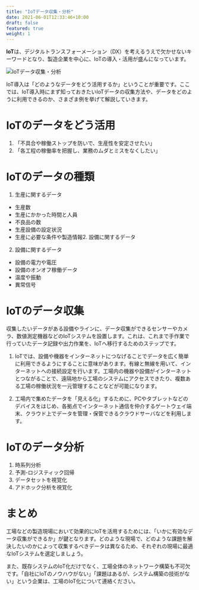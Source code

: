 ```yaml
---
title: "IoTデータ収集・分析"
date: 2021-06-01T12:33:46+10:00
draft: false
featured: true
weight: 1
---
```


**IoT**は、デジタルトランスフォーメーション（DX）を考えるうえで欠かせないキーワードとなり、製造企業を中心に、IoTの導入・活用が盛んになっています。  

![IoTデータ収集・分析](/images/post/austin-distel-nGc5RT2HmF0-unsplash.jpg)

IoT導入は「どのようなデータをどう活用するか」ということが重要です。ここでは、IoT導入時にまず知っておきたいIoTデータの収集方法や、データをどのように利用できるのか、さまざま例を挙げて解説していきます。

# IoTのデータをどう活用  

1. 「不具合や稼働ストップを防いで、生産性を安定させたい」
2. 「各工程の稼働率を把握し、業務のムダとミスをなくしたい」

# IoTのデータの種類
1. 生産に関するデータ
- 生産数
- 生産にかかった時間と人員
- 不良品の数
- 生産設備の設定状況
- 生産に必要な条件や製造情報2. 設備に関するデータ  

2. 設備に関するデータ  
- 設備の電力や電圧
- 設備のオンオフ稼働データ
- 温度や振動
- 異常信号

# IoTのデータ収集
収集したいデータがある設備やラインに、データ収集ができるセンサーやカメラ、数値測定機器などのIoTシステムを設置します。これは、これまで手作業で行っていたデータ記録や出力作業を、IoTへ移行するためのステップです。  

1. IoTでは、設備や機器をインターネットにつなげることでデータを広く簡単に利用できるようにすることに意味があります。有線と無線を用いて、インターネットへの接続設定を行います。工場内の機器や設備がインターネットとつながることで、遠隔地から工場のシステムにアクセスできたり、複数ある工場の稼働状況を一元管理することなどが可能になります。

2. 工場内で集めたデータを「見える化」するために、PCやタブレットなどのデバイスをはじめ、各拠点でインターネット通信を仲介するゲートウェイ端末、クラウド上でデータを管理・保管できるクラウドサーバなどを利用します。  

# IoTのデータ分析
1. 時系列分析
2. 予測-ロジスティック回帰
3. データセットを視覚化
4. アドホック分析を視覚化

# まとめ
工場などの製造現場において効果的にIoTを活用するためには、「いかに有効なデータ収集ができるか」が鍵となります。どのような現場で、どのような課題を解決したいのかによって収集するべきデータは異なるため、それぞれの現場に最適なIoTシステムを選定しましょう。

また、既存システムのIoT化だけでなく、工場全体のネットワーク構築も不可欠です。「自社にIoTのノウハウがない」「課題はあるが、システム構築の技術がない」という企業は、工場のIoT化について連絡ください。